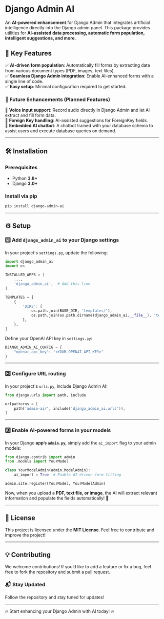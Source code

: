 # Django Admin AI

An **AI-powered enhancement** for Django Admin that integrates artificial intelligence directly into the Django admin panel. This package provides utilities for **AI-assisted data processing, automatic form population, intelligent suggestions, and more**.

## 🚀 Key Features

✅ **AI-driven form population**: Automatically fill forms by extracting data from various document types (PDF, images, text files).  
✅ **Seamless Django Admin integration**: Enable AI-enhanced forms with a single line of code.  
✅ **Easy setup**: Minimal configuration required to get started.  

### 🔮 Future Enhancements (Planned Features)

🚀 **Voice input support**: Record audio directly in Django Admin and let AI extract and fill form data.  
🚀 **Foreign Key handling**: AI-assisted suggestions for ForeignKey fields.  
🚀 **Embedded AI chatbot**: A chatbot trained with your database schema to assist users and execute database queries on demand.  

---

## 🛠 Installation

### Prerequisites
- Python **3.8+**  
- Django **3.0+**  

### Install via pip

```bash
pip install django-admin-ai
```

---

## ⚙️ Setup

### 1️⃣ Add `django_admin_ai` to your Django settings

In your project's `settings.py`, update the following:

```python
import django_admin_ai
import os

INSTALLED_APPS = [
    ...,
    'django_admin_ai',  # Add this line
]

TEMPLATES = [
    {
        'DIRS': [
            os.path.join(BASE_DIR, 'templates/'),
            os.path.join(os.path.dirname(django_admin_ai.__file__), 'templates'),
        ],
    },
]
```

Define your OpenAI API key in `settings.py`:

```python
DJANGO_ADMIN_AI_CONFIG = {
    "openai_api_key": "<YOUR_OPENAI_API_KEY>"
}
```

---

### 2️⃣ Configure URL routing

In your project's `urls.py`, include Django Admin AI:

```python
from django.urls import path, include

urlpatterns = [
    path('admin-ai/', include('django_admin_ai.urls')),
]
```

---

### 3️⃣ Enable AI-powered forms in your models

In your Django **app’s `admin.py`**, simply add the `ai_import` flag to your admin models:

```python
from django.contrib import admin
from .models import YourModel

class YourModelAdmin(admin.ModelAdmin):
    ai_import = True  # Enable AI-driven form filling

admin.site.register(YourModel, YourModelAdmin)
```

Now, when you upload a **PDF, text file, or image**, the AI will extract relevant information and populate the fields automatically! 🎉

---

## 📜 License

This project is licensed under the **MIT License**. Feel free to contribute and improve the project!

---

## 💡 Contributing

We welcome contributions! If you’d like to add a feature or fix a bug, feel free to fork the repository and submit a pull request.

### 📬 Stay Updated
Follow the repository and stay tuned for updates!

---

🔥 Start enhancing your Django Admin with AI today! 🔥
